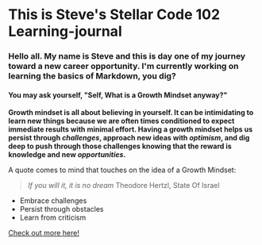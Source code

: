 # This is Steve's Stellar Code 102 Learning-journal 

### Hello all. My name is Steve and this is day one of my journey toward a new career opportunity. I'm currently working on learning the basics of Markdown, you dig? 

#### You may ask yourself, "Self, What is a Growth Mindset anyway?" 

**Growth mindset is all about believing in yourself. It can be intimidating to learn new things because we are often times conditioned to expect immediate results with minimal effort. Having a growth mindset helps us persist through _challenges_, approach new ideas with _optimism_, and dig deep to push through those challenges knowing that the reward is knowledge and new _opportunities_.** 

A quote comes to mind that touches on the idea of a Growth Mindset:

>*If you will it, it is no dream*  Theodore Hertzl, State Of Israel

- Embrace challenges
- Persist through obstacles
- Learn from criticism

[Check out more here!](https:github.com/SBALDOCK)


